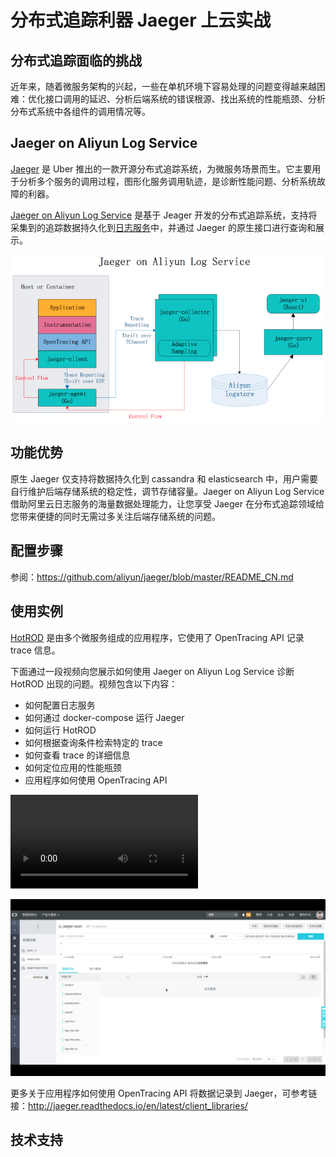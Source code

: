 # 分布式追踪利器 Jaeger 上云实战

## 分布式追踪面临的挑战
近年来，随着微服务架构的兴起，一些在单机环境下容易处理的问题变得越来越困难：优化接口调用的延迟、分析后端系统的错误根源、找出系统的性能瓶颈、分析分布式系统中各组件的调用情况等。

## Jaeger on Aliyun Log Service
[Jaeger](http://jaeger.readthedocs.io/en/latest/) 是 Uber 推出的一款开源分布式追踪系统，为微服务场景而生。它主要用于分析多个服务的调用过程，图形化服务调用轨迹，是诊断性能问题、分析系统故障的利器。

[Jaeger on Aliyun Log Service](https://github.com/aliyun/jaeger) 是基于 Jeager 开发的分布式追踪系统，支持将采集到的追踪数据持久化到[日志服务](https://help.aliyun.com/product/28958.html)中，并通过 Jaeger 的原生接口进行查询和展示。

![architecture.png](/pics/architecture.png)

## 功能优势
原生 Jaeger 仅支持将数据持久化到 cassandra 和 elasticsearch 中，用户需要自行维护后端存储系统的稳定性，调节存储容量。Jaeger on Aliyun Log Service 借助阿里云日志服务的海量数据处理能力，让您享受 Jaeger 在分布式追踪领域给您带来便捷的同时无需过多关注后端存储系统的问题。

## 配置步骤
参阅：https://github.com/aliyun/jaeger/blob/master/README_CN.md

## 使用实例
[HotROD](https://github.com/aliyun/jaeger/tree/master/examples/hotrod) 是由多个微服务组成的应用程序，它使用了 OpenTracing API 记录 trace 信息。

下面通过一段视频向您展示如何使用 Jaeger on Aliyun Log Service 诊断 HotROD 出现的问题。视频包含以下内容：
* 如何配置日志服务
* 如何通过 docker-compose 运行 Jaeger
* 如何运行 HotROD
* 如何根据查询条件检索特定的 trace
* 如何查看 trace 的详细信息
* 如何定位应用的性能瓶颈
* 应用程序如何使用 OpenTracing API

<video autoplay="autoplay" src="http://cloud.video.taobao.com//play/u/2143829456/p/1/e/6/t/1/50080306643.mp4" controls="true"></video>

[![Watch the video](/pics/jaeger_video.png)](http://cloud.video.taobao.com//play/u/2143829456/p/1/e/6/t/1/50080306643.mp4)

更多关于应用程序如何使用 OpenTracing API 将数据记录到 Jaeger，可参考链接：http://jaeger.readthedocs.io/en/latest/client_libraries/

## 技术支持